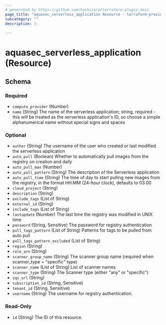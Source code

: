 ```yaml
---
# generated by https://github.com/hashicorp/terraform-plugin-docs
page_title: "aquasec_serverless_application Resource - terraform-provider-aquasec"
subcategory: ""
description: |-
  
---
```


# aquasec_serverless_application (Resource)





<!-- schema generated by tfplugindocs -->
## Schema

### Required

- `compute_provider` (Number)
- `name` (String) The name of the serverless application; string, required - this will be treated as the serverless application's ID, so choose a simple alphanumerical name without special signs and spaces

### Optional

- `author` (String) The username of the user who created or last modified the serverless application
- `auto_pull` (Boolean) Whether to automatically pull images from the registry on creation and daily
- `auto_pull_max` (Number)
- `auto_pull_pattern` (String) The description of the Serverless application
- `auto_pull_time` (String) The time of day to start pulling new images from the registry, in the format HH:MM (24-hour clock), defaults to 03:00
- `cloud_project` (String)
- `description` (String)
- `exclude_tags` (List of String)
- `external_id` (String)
- `include_tags` (List of String)
- `lastupdate` (Number) The last time the registry was modified in UNIX time
- `password` (String, Sensitive) The password for registry authentication
- `pull_tags_pattern` (List of String) Patterns for tags to be pulled from auto pull
- `pull_tags_pattern_excluded` (List of String)
- `region` (String)
- `role_arn` (String)
- `scanner_group_name` (String) The scanner group name (required when scanner_type = "specific" type)
- `scanner_name` (List of String) List of scanner names
- `scanner_type` (String) The Scanner type (either "any" or "specific")
- `sqs_url` (String)
- `subscription_id` (String, Sensitive)
- `tenant_id` (String, Sensitive)
- `username` (String) The username for registry authentication.

### Read-Only

- `id` (String) The ID of this resource.


